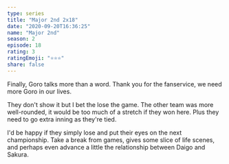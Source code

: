 ```yaml
---
type: series
title: "Major 2nd 2x18"
date: "2020-09-20T16:36:25"
name: "Major 2nd"
season: 2
episode: 18
rating: 3
ratingEmoji: "⭐️⭐️⭐️"
share: false
---
```


Finally, Goro talks more than a word. Thank you for the fanservice, we need more Goro in our lives.

They don't show it but I bet the lose the game. The other team was more well-rounded, it would be too much of a stretch if they won here. Plus they need to go extra inning as they're tied.

I'd be happy if they simply lose and put their eyes on the next championship. Take a break from games, gives some slice of life scenes, and perhaps even advance a little the relationship between Daigo and Sakura.
